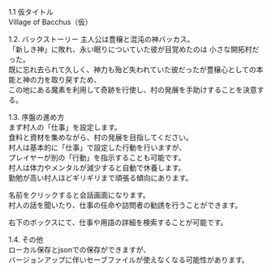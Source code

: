 1.1 仮タイトル<br>
Village of Bacchus（仮）

1.2. バックストーリー
主人公は豊穣と混沌の神バッカス。<br>
「新しき神」に敗れ、永い眠りについていた彼が目覚めたのは 小さな開拓村だった。<br>
既に忘れ去られて久しく、神力も殆ど失われていた彼だったが豊穣心としての本能と神の力を取り戻すため、<br>
この地にある魔素を利用して奇跡を行使し、村の発展を手助けすることを決意する。<br>

1.3. 序盤の進め方<br>
まず村人の「仕事」を設定します。<br>
食料と資材を集めながら、村の発展を目指してください。<br>
村人は基本的に「仕事」で設定した行動を行いますが、<br>
プレイヤーが別の「行動」を指示することも可能です。<br>
村人は体力やメンタルが減少すると自動で休養します。<br>
勤勉が高い村人ほどギリギリまで頑張る傾向にあります。<br>

名前をクリックすると会話画面になります。<br>
村人の話を聞いたり、仕事の任命や訪問者の勧誘を行うことができます。<br>

右下のボックスにて、仕事や用語の詳細を検索することが可能です。<br>

1.4. その他<br>
ローカル保存とjsonでの保存ができますが、<br>
バージョンアップに伴いセーブファイルが使えなくなる可能性があります。
